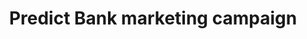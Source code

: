 ---
title: Predict Bank marketing campaign
emoji: 🏦
colorFrom: gray
colorTo: blue
sdk: gradio
sdk_version: 5.5.0
app_file: app.py
pinned: false
short_description: Prediction marketing
---